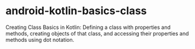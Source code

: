 # android-kotlin-basics-class
Creating Class Basics in Kotlin: Defining a class with properties and methods, creating objects of that class, and accessing their properties and methods using dot notation.
